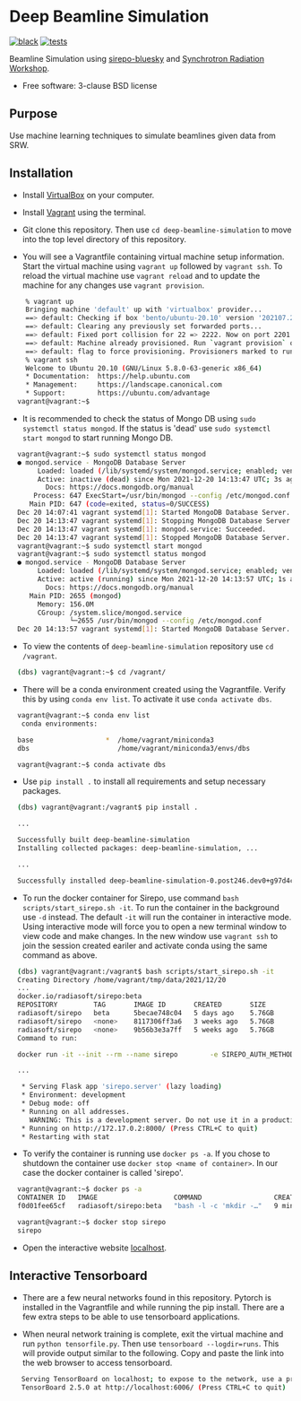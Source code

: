 # Deep Beamline Simulation

[![black](https://img.shields.io/badge/code%20style-black-000000.svg)](https://github.com/psf/black)
[![tests](https://github.com/jennmald/deep-beamline-simulation/actions/workflows/tests.yml/badge.svg)](https://github.com/jennmald/deep-beamline-simulation/actions/workflows/tests.yml) 

Beamline Simulation using [sirepo-bluesky](https://github.com/NSLS-II/sirepo-bluesky) and [Synchrotron Radiation Workshop](https://github.com/ochubar/SRW).

* Free software: 3-clause BSD license

## Purpose

Use machine learning techniques to simulate beamlines given data from SRW.

## Installation

- Install [VirtualBox](https://www.virtualbox.org/) on your computer.

- Install [Vagrant](https://www.vagrantup.com) using the terminal.

- Git clone this repository. Then use ``cd deep-beamline-simulation`` to move into the top level directory of this repository.

- You will see a Vagrantfile containing virtual machine setup information. Start the virtual machine using ``vagrant up`` followed by ``vagrant ssh``. To reload the virtual machine use ``vagrant reload`` and to update the machine for any changes use ``vagrant provision``.

``` bash
    % vagrant up
    Bringing machine 'default' up with 'virtualbox' provider...
    ==> default: Checking if box 'bento/ubuntu-20.10' version '202107.28.0' is up to date...
    ==> default: Clearing any previously set forwarded ports...
    ==> default: Fixed port collision for 22 => 2222. Now on port 2201.
    ==> default: Machine already provisioned. Run `vagrant provision` or use the `--provision`
    ==> default: flag to force provisioning. Provisioners marked to run always will still run.
    % vagrant ssh
    Welcome to Ubuntu 20.10 (GNU/Linux 5.8.0-63-generic x86_64)
    * Documentation:  https://help.ubuntu.com
    * Management:     https://landscape.canonical.com
    * Support:        https://ubuntu.com/advantage
  vagrant@vagrant:~$
```

- It is recommended to check the status of Mongo DB using ``sudo systemctl status mongod``. If the status is 'dead' use ``sudo systemctl start mongod`` to start running Mongo DB.

``` bash 
  vagrant@vagrant:~$ sudo systemctl status mongod
  ● mongod.service - MongoDB Database Server
       Loaded: loaded (/lib/systemd/system/mongod.service; enabled; vendor preset: enabled)
       Active: inactive (dead) since Mon 2021-12-20 14:13:47 UTC; 3s ago
         Docs: https://docs.mongodb.org/manual
      Process: 647 ExecStart=/usr/bin/mongod --config /etc/mongod.conf (code=exited, status=0/SUCCESS)
     Main PID: 647 (code=exited, status=0/SUCCESS)
  Dec 20 14:07:41 vagrant systemd[1]: Started MongoDB Database Server.
  Dec 20 14:13:47 vagrant systemd[1]: Stopping MongoDB Database Server...
  Dec 20 14:13:47 vagrant systemd[1]: mongod.service: Succeeded.
  Dec 20 14:13:47 vagrant systemd[1]: Stopped MongoDB Database Server.
  vagrant@vagrant:~$ sudo systemctl start mongod
  vagrant@vagrant:~$ sudo systemctl status mongod
  ● mongod.service - MongoDB Database Server
       Loaded: loaded (/lib/systemd/system/mongod.service; enabled; vendor preset: enabled)
       Active: active (running) since Mon 2021-12-20 14:13:57 UTC; 1s ago
         Docs: https://docs.mongodb.org/manual
     Main PID: 2655 (mongod)
       Memory: 156.0M
       CGroup: /system.slice/mongod.service
               └─2655 /usr/bin/mongod --config /etc/mongod.conf
  Dec 20 14:13:57 vagrant systemd[1]: Started MongoDB Database Server.
```

- To view the contents of ``deep-beamline-simulation`` repository use ``cd /vagrant``. 

``` bash
  (dbs) vagrant@vagrant:~$ cd /vagrant/
```

- There will be a conda environment created using the Vagrantfile. Verify this by using ``conda env list``. To activate it use ``conda activate dbs``.

``` bash
  vagrant@vagrant:~$ conda env list
   conda environments:

  base                  *  /home/vagrant/miniconda3
  dbs                      /home/vagrant/miniconda3/envs/dbs

  vagrant@vagrant:~$ conda activate dbs
```

- Use ``pip install .`` to install all requirements and setup necessary packages. 

``` bash 
  (dbs) vagrant@vagrant:/vagrant$ pip install .

  ...

  Successfully built deep-beamline-simulation
  Installing collected packages: deep-beamline-simulation, ...

  ...

  Successfully installed deep-beamline-simulation-0.post246.dev0+g97d4ced ...
```

- To run the docker container for Sirepo, use command ``bash scripts/start_sirepo.sh -it``. To run the container in the background use ``-d`` instead. The default ``-it`` will run the container in interactive mode. Using interactive mode will force you to open a new terminal window to view code and make changes. In the new window use ``vagrant ssh`` to join the session created eariler and activate conda using the same command as above. 

``` bash
  (dbs) vagrant@vagrant:/vagrant$ bash scripts/start_sirepo.sh -it
  Creating Directory /home/vagrant/tmp/data/2021/12/20
  ...
  docker.io/radiasoft/sirepo:beta
  REPOSITORY         TAG       IMAGE ID       CREATED       SIZE
  radiasoft/sirepo   beta      5becae748c04   5 days ago    5.76GB
  radiasoft/sirepo   <none>    8117306ff3a6   3 weeks ago   5.76GB
  radiasoft/sirepo   <none>    9b56b3e3a7ff   5 weeks ago   5.76GB
  Command to run:

  docker run -it --init --rm --name sirepo        -e SIREPO_AUTH_METHODS=bluesky:guest        -e SIREPO_AUTH_BLUESKY_SECRET=bluesky        -e SIREPO_SRDB_ROOT=/sirepo        -e SIREPO_COOKIE_IS_SECURE=false        -p 8000:8000        radiasoft/sirepo:beta bash -l -c "mkdir -v -p /sirepo && sirepo service http"

  ...

   * Serving Flask app 'sirepo.server' (lazy loading)
   * Environment: development
   * Debug mode: off
   * Running on all addresses.
     WARNING: This is a development server. Do not use it in a production deployment.
   * Running on http://172.17.0.2:8000/ (Press CTRL+C to quit)
   * Restarting with stat
```


- To verify the container is running use ``docker ps -a``. If you chose to shutdown the container use ``docker stop <name of container>``. In our case the docker container is called 'sirepo'.

``` bash
  vagrant@vagrant:~$ docker ps -a
  CONTAINER ID   IMAGE                   COMMAND                  CREATED         STATUS         PORTS                                       NAMES
  f0d01fee65cf   radiasoft/sirepo:beta   "bash -l -c 'mkdir -…"   9 minutes ago   Up 9 minutes   0.0.0.0:8000->8000/tcp, :::8000->8000/tcp   sirepo

  vagrant@vagrant:~$ docker stop sirepo
  sirepo
```

- Open the interactive website [localhost](http://localhost:8000/en/landing.html).

## Interactive Tensorboard

- There are a few neural networks found in this repository. Pytorch is installed in the Vagrantfile and while running the pip install. There are a few extra steps to be able to use tensorboard applications.

- When neural network training is complete, exit the virtual machine and run ``python tensorfile.py``. Then use ``tensorboard --logdir=runs``. This will provide output similar to the following. Copy and paste the link into the web browser to access tensorboard.


``` bash
   Serving TensorBoard on localhost; to expose to the network, use a proxy or pass --bind_all
   TensorBoard 2.5.0 at http://localhost:6006/ (Press CTRL+C to quit)
```

